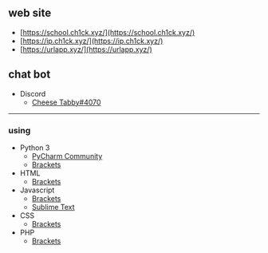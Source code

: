 ## web site
- [https://school.ch1ck.xyz/](https://school.ch1ck.xyz/)
- [https://ip.ch1ck.xyz/](https://ip.ch1ck.xyz/)
- [https://urlapp.xyz/](https://urlapp.xyz/)


## chat bot
- Discord
    - [Cheese Tabby#4070](https://discord.com/api/oauth2/authorize?client_id=730797542065045504&permissions=35904&scope=bot)

---

### using
- Python 3
    - [PyCharm Community](https://www.jetbrains.com/pycharm/)
    - [Brackets](http://brackets.io/)
- HTML
    - [Brackets](http://brackets.io/)
- Javascript
    - [Brackets](http://brackets.io/)
    - [Sublime Text](https://www.sublimetext.com/)
- CSS
    - [Brackets](http://brackets.io/)
- PHP
    - [Brackets](http://brackets.io/)

